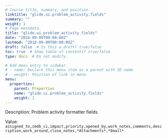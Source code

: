 ```yaml
---
# Course title, summary, and position.
linktitle: "glide.ui.problem_activity.fields"
summary: ""
weight: 1
# Page metadata.
title: "glide.ui.problem_activity.fields"
date: "2018-09-09T00:00:00Z"
lastmod: "2018-09-09T00:00:00Z"
draft: false  # Is this a draft? true/false
toc: true  # Show table of contents? true/false
type: docs  # Do not modify.

# Add menu entry to sidebar.
# - name: Declare this menu item as a parent with ID name.
# - weight: Position of link in menu.
menu:
  properties:
    parent: Properties
    name: "glide.ui.problem_activity.fields"
    weight: 1
---
```


Description: Problem activity formatter fields


Value: `assigned_to,cmdb_ci,impact,priority,opened_by,work_notes,comments,description,work_around,close_notes,*Attachments*,*Email*`